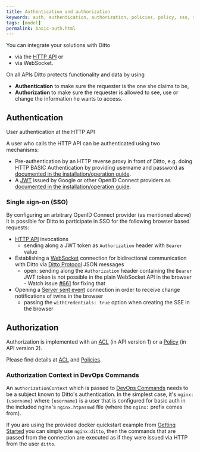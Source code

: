 ```yaml
---
title: Authentication and authorization
keywords: auth, authentication, authorization, policies, policy, sso, single sign on
tags: [model]
permalink: basic-auth.html
---
```


You can integrate your solutions with Ditto 

* via the [HTTP API](http-api-doc.html) or
* via WebSocket.

On all APIs Ditto protects functionality and data by using

* **Authentication** to make sure the requester is the one she claims to be,
* **Authorization** to make sure the requester is allowed to see, use or change the information he wants to access.

## Authentication

User authentication at the HTTP API

A user who calls the HTTP API can be authenticated using two mechanisms:

* Pre-authentication by an HTTP reverse proxy in front of Ditto, e.g. doing HTTP BASIC Authentication by providing 
  username and password as [documented in the installation/operation guide](installation-operating.html#pre-authentication).
* A <a href="#" data-toggle="tooltip" data-original-title="{{site.data.glossary.jwt}}">JWT</a> issued by Google or other
  OpenID Connect providers as [documented in the installation/operation guide](installation-operating.html#openid-connect).

### Single sign-on (SSO)

By configuring an arbitrary OpenID Connect provider (as mentioned above) it is possible for Ditto to participate in SSO
for the following browser based requests:
* [HTTP API](httpapi-overview.html) invocations
   * sending along a JWT token as `Authorization` header with `Bearer` value
* Establishing a [WebSocket](httpapi-protocol-bindings-websocket.html) connection for bidirectional communication with 
  Ditto via [Ditto Protocol](protocol-overview.html) JSON messages
   * open: sending along the `Authorization` header containing the `Bearer` JWT token is not possible in the plain 
     WebSocket API in the browser - Watch issue [#661](https://github.com/eclipse/ditto/issues/667) for fixing that
* Opening a [Server sent event](httpapi-sse.html) connection in order to receive change notifications of twins in the 
  browser
   * passing the `withCredentials: true` option when creating the SSE in the browser

## Authorization

Authorization is implemented with an <a href="#" data-toggle="tooltip" data-original-title="{{site.data.glossary.acl}}">ACL</a>
(in API version 1) or a <a href="#" data-toggle="tooltip" data-original-title="{{site.data.glossary.policy}}">Policy</a>
(in API version 2).

Please find details at [ACL](basic-acl.html) and [Policies](basic-policy.html).

### Authorization Context in DevOps Commands

An `authorizationContext` which is passed to [DevOps Commands](installation-operating.html#devops-commands) needs
to be a subject known to Ditto's authentication. In the simplest case, it's `nginx:{username}` where `{username}` is a user 
that is configured for basic auth in the included nginx's `nginx.htpasswd` file (where the `nginx:` prefix comes from).

If you are using the provided docker quickstart example from [Getting Started](installation-running.html) you
can simply use `nginx:ditto`, then the commands that are passed from the connection are executed as if they 
were issued via HTTP from the user `ditto`.
